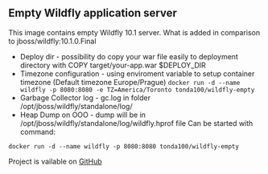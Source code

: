 ## Empty Wildfly application server

This image contains empty Wildfly 10.1 server.
What is added in comparison to jboss/wildfly:10.1.0.Final
* Deploy dir - possibility do copy your war file easily to deployment directory  with COPY target/your-app.war $DEPLOY_DIR
* Timezone configuration - using enviroment variable to setup container timezone (Default timezone Europe/Prague) `docker run -d --name wildfly -p 8080:8080 -e TZ=America/Toronto tonda100/wildfly-empty`
* Garbage Collector log - gc.log in folder /opt/jboss/wildfly/standalone/log/
* Heap Dump on OOO - dump will be in /opt/jboss/wildfly/standalone/log/wildfly.hprof file
Can be started with command:

`docker run -d --name wildfly -p 8080:8080 tonda100/wildfly-empty`

Project is vailable on [GitHub](https://github.com/tonda100/wildfly-empty)